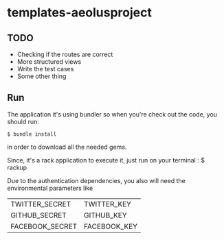 templates-aeolusproject
=======================


TODO
----
* Checking if the routes are correct
* More structured views
* Write the test cases
* Some other thing

Run
---
The application it's using bundler so when you're check out the code, you should run:

    $ bundle install

in order to download all the needed gems.


Since, it's a rack application to execute it, just run on your terminal :
    $ rackup


Due to the authentication dependencies, you also will need the environmental parameters like
    <table>
        <tr>
         <td>
          TWITTER_SECRET
         </td>
         <td>
          TWITTER_KEY
         </td>
        </tr>
        <tr>
         <td>
          GITHUB_SECRET
         </td>
         <td>
          GITHUB_KEY
         </td>
        </tr>
        <tr>
         <td>
          FACEBOOK_SECRET
         </td>
         <td>
          FACEBOOK_KEY
         </td>
        </tr>
     </table>
